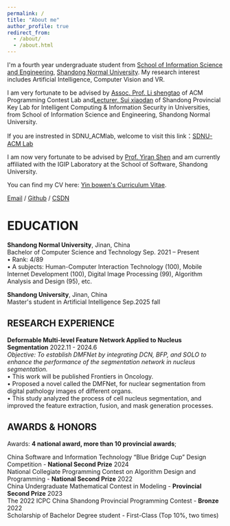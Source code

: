 ```yaml
---
permalink: /
title: "About me"
author_profile: true
redirect_from: 
  - /about/
  - /about.html
---
```


I'm a fourth year undergraduate student from [School of Information Science and Engineering](http://www.ischool.sdnu.edu.cn/), [Shandong Normal University](https://www.sdnu.edu.cn/). My research interest includes Artificial Intelligence, Computer Vision and VR.

I am very fortunate to be advised by [Assoc. Prof. Li shengtao](http://www.ischool.sdnu.edu.cn/info/1322/5803.htm) of ACM Programming Contest Lab and[Lecturer. Sui xiaodan](http://www.ischool.sdnu.edu.cn/info/1323/7000.htm) of Shandong Provincial Key Lab for Intelligent Computing & Information Security in Universities, from School of Information Science and Engineering, Shandong Normal University. 

If you are instrested in SDNU_ACMlab, welcome to visit this link：[SDNU-ACM Lab](http://152.136.175.166/)

I am now very fortunate to be advised by [Prof. Yiran Shen](https://faculty.sdu.edu.cn/shenyiran/zh_CN/index.htm) and am currently affiliated with the IGIP Laboratory at the School of Software, Shandong University.

You can find my CV here: [Yin bowen's Curriculum Vitae](../assets/resume.pdf).

[Email](mailto:elisia.ybw@gmail.com) / [Github](https://github.com/YbwElysia) / [CSDN](https://blog.csdn.net/qq_63747498?spm=1000.2115.3001.5343)


EDUCATION  
======  

**Shandong Normal University**, Jinan, China  
Bachelor of Computer Science and Technology  Sep. 2021 – Present  
• Rank:  4/89  
• A subjects: Human-Computer Interaction Technology (100), Mobile Internet Development (100), Digital Image Processing (99), Algorithm Analysis and Design (95), etc.

**Shandong University**, Jinan, China  
Master's student in Artificial Intelligence Sep.2025 fall  


RESEARCH EXPERIENCE
------
**Deformable Multi-level Feature Network Applied to Nucleus Segmentation**       2022.11 - 2024.6  
*Objective: To establish DMFNet by integrating DCN, BFP, and SOLO to enhance the performance of the segmentation network in nucleus segmentation.*  
• This work will be published Frontiers in Oncology.  
• Proposed a novel called the DMFNet, for nuclear segmentation from digital pathology images of different organs.  
• This study analyzed the process of cell nucleus segmentation, and improved the feature extraction, fusion, and mask generation processes.  

AWARDS & HONORS
------
Awards: **4 national award, more than 10 provincial awards**;

China Software and Information Technology “Blue Bridge Cup” Design Competition - **National Second Prize** 2024  
National Collegiate Programming Contest on Algorithm Design and Programming - **National Second Prize** 2022  
China Undergraduate Mathematical Contest in Modeling - **Provincial Second Prize** 2023  
The 2022 ICPC China Shandong Provincial Programming Contest - **Bronze** 2022  
Scholarship of Bachelor Degree student - First-Class (Top 10%, two times)  
